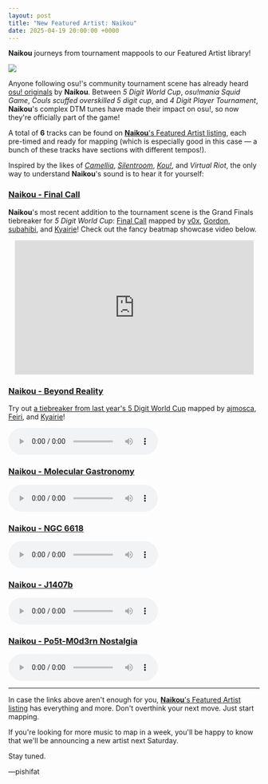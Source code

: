 ```yaml
---
layout: post
title: "New Featured Artist: Naikou"
date: 2025-04-19 20:00:00 +0000
---
```


**Naikou** journeys from tournament mappools to our Featured Artist library!

![](https://assets.ppy.sh/artists/471/header.jpg)

Anyone following osu!'s community tournament scene has already heard [osu! originals](/wiki/Community/Bespoke_music) by **Naikou**. Between *5 Digit World Cup*, *osu!mania Squid Game*, *Couls scuffed overskilled 5 digit cup*, and *4 Digit Player Tournament*, **Naikou**'s complex DTM tunes have made their impact on osu!, so now they're officially part of the game!

A total of **6** tracks can be found on [**Naikou**'s Featured Artist listing](https://osu.ppy.sh/beatmaps/artists/471), each pre-timed and ready for mapping (which is especially good in this case — a bunch of these tracks have sections with different tempos!).

Inspired by the likes of [*Camellia*](https://osu.ppy.sh/beatmaps/artists/31), [*Silentroom*](https://osu.ppy.sh/beatmaps/artists/92), [*Kou!*](https://osu.ppy.sh/beatmaps/artists/383), and *Virtual Riot*, the only way to understand **Naikou**'s sound is to hear it for yourself:

### [Naikou - Final Call](https://assets.ppy.sh/artists/471/Final%20Call/Naikou%20-%20Final%20Call.osz)

**Naikou**'s most recent addition to the tournament scene is the Grand Finals tiebreaker for *5 Digit World Cup*: [Final Call](https://osu.ppy.sh/beatmapsets/2351118) mapped by [v0x](https://osu.ppy.sh/users/18128385), [Gordon](https://osu.ppy.sh/users/7856835), [subahibi](https://osu.ppy.sh/users/10627594), and [Kyairie](https://osu.ppy.sh/users/10910405)! Check out the fancy beatmap showcase video below.

<div align="center">
    <iframe width="95%" style="aspect-ratio: 16 / 9;" src="https://www.youtube.com/embed/DX3gPJS_jCI" frameborder="0" allowfullscreen></iframe>
</div>

### [Naikou - Beyond Reality](https://assets.ppy.sh/artists/471/Beyond%20Reality/Naikou%20-%20Beyond%20Reality.osz)

Try out [a tiebreaker from last year's 5 Digit World Cup](https://osu.ppy.sh/beatmapsets/2163553) mapped by [ajmosca](https://osu.ppy.sh/users/19884809), [Feiri](https://osu.ppy.sh/users/3214844), and [Kyairie](https://osu.ppy.sh/users/10910405)!

<audio controls>
    <source src="https://assets.ppy.sh/artists/471/Beyond%20Reality/Naikou%20-%20Beyond%20Reality.mp3">
</audio>

### [Naikou - Molecular Gastronomy](https://assets.ppy.sh/artists/471/Songs/Naikou%20-%20Molecular%20Gastronomy.osz)

<audio controls>
    <source src="https://assets.ppy.sh/artists/471/Songs/Naikou%20-%20Molecular%20Gastronomy.mp3">
</audio>

### [Naikou - NGC 6618](https://assets.ppy.sh/artists/471/Songs/Naikou%20-%20NGC%206618.osz)

<audio controls>
    <source src="https://assets.ppy.sh/artists/471/Songs/Naikou%20-%20NGC%206618.mp3">
</audio>

### [Naikou - J1407b](https://assets.ppy.sh/artists/471/J1407b/Naikou%20-%20J1407b.osz)

<audio controls>
    <source src="https://assets.ppy.sh/artists/471/J1407b/Naikou%20-%20J1407b.mp3">
</audio>

### [Naikou - Po5t-M0d3rn Nostalgia](https://assets.ppy.sh/artists/471/Po5t-M0d3rn%27Nostalgia/Naikou%20%26%20Cedric%20Milhau%20-%20Po5t-M0d3rn%27Nostalgia.osz)

<audio controls>
    <source src="https://assets.ppy.sh/artists/471/Po5t-M0d3rn%27Nostalgia/Naikou%20%26%20Cedric%20Milhau%20-%20Po5t-M0d3rn%27Nostalgia.mp3">
</audio>

---

In case the links above aren't enough for you, [**Naikou**'s Featured Artist listing](https://osu.ppy.sh/beatmaps/artists/471) has everything and more. Don't overthink your next move. Just start mapping.

If you're looking for more music to map in a week, you'll be happy to know that we'll be announcing a new artist next Saturday.

Stay tuned.

—pishifat

